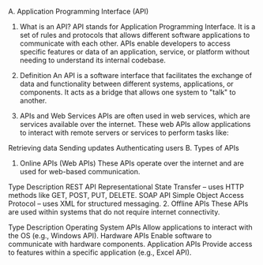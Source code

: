 A. Application Programming Interface (API)
1. What is an API?
API stands for Application Programming Interface. It is a set of rules and protocols that allows different software applications to communicate with each other. APIs enable developers to access specific features or data of an application, service, or platform without needing to understand its internal codebase.

2. Definition
An API is a software interface that facilitates the exchange of data and functionality between different systems, applications, or components. It acts as a bridge that allows one system to "talk" to another.

3. APIs and Web Services
APIs are often used in web services, which are services available over the internet. These web APIs allow applications to interact with remote servers or services to perform tasks like:

Retrieving data
Sending updates
Authenticating users
B. Types of APIs
1. Online APIs (Web APIs)
These APIs operate over the internet and are used for web-based communication.

Type	Description
REST API	Representational State Transfer – uses HTTP methods like GET, POST, PUT, DELETE.
SOAP API	Simple Object Access Protocol – uses XML for structured messaging.
2. Offline APIs
These APIs are used within systems that do not require internet connectivity.

Type	Description
Operating System APIs	Allow applications to interact with the OS (e.g., Windows API).
Hardware APIs	Enable software to communicate with hardware components.
Application APIs	Provide access to features within a specific application (e.g., Excel API).
